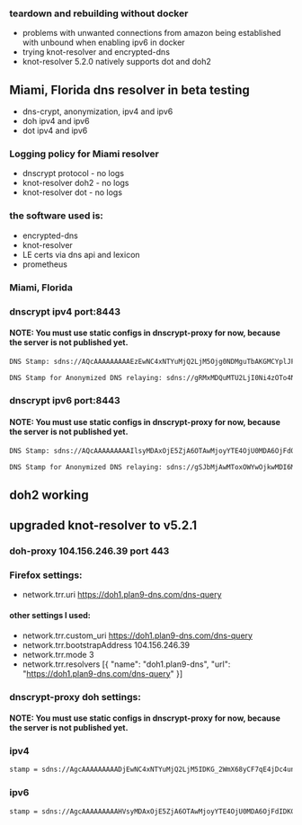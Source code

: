### teardown and rebuilding without docker
- problems with unwanted connections from amazon being established with unbound when enabling ipv6 in docker
- trying knot-resolver and encrypted-dns
- knot-resolver 5.2.0 natively supports dot and doh2

## Miami, Florida dns resolver in beta testing
- dns-crypt, anonymization, ipv4 and ipv6
- doh ipv4 and ipv6
- dot ipv4 and ipv6

### Logging policy for Miami resolver
- dnscrypt protocol - no logs
- knot-resolver doh2 - no logs
- knot-resolver dot - no logs

### the software used is:
- encrypted-dns
- knot-resolver
- LE certs via dns api and lexicon
- prometheus

### Miami, Florida
### dnscrypt ipv4 port:8443
#### NOTE: You must use static configs in dnscrypt-proxy for now, because the server is not published yet.

```sh
DNS Stamp: sdns://AQcAAAAAAAAAEzEwNC4xNTYuMjQ2LjM5Ojg0NDMguTbAKGMCYplJFnHbHEZ2G1-hNLg9Zb5BYRVx6_hjI8kiMi5kbnNjcnlwdC1jZXJ0LmRvaDEucGxhbjktZG5zLmNvbQ

DNS Stamp for Anonymized DNS relaying: sdns://gRMxMDQuMTU2LjI0Ni4zOTo4NDQz
```

### dnscrypt ipv6 port:8443
#### NOTE: You must use static configs in dnscrypt-proxy for now, because the server is not published yet.

```sh
DNS Stamp: sdns://AQcAAAAAAAAAIlsyMDAxOjE5ZjA6OTAwMjoyYTE4OjU0MDA6OjFdOjg0NDMguTbAKGMCYplJFnHbHEZ2G1-hNLg9Zb5BYRVx6_hjI8kiMi5kbnNjcnlwdC1jZXJ0LmRvaDEucGxhbjktZG5zLmNvbQ

DNS Stamp for Anonymized DNS relaying: sdns://gSJbMjAwMToxOWYwOjkwMDI6MmExODo1NDAwOjoxXTo4NDQz
```

## doh2 working
## upgraded knot-resolver to v5.2.1

### doh-proxy 104.156.246.39 port 443
### Firefox settings:
- network.trr.uri	https://doh1.plan9-dns.com/dns-query
#### other settings I used:
- network.trr.custom_uri	https://doh1.plan9-dns.com/dns-query
- network.trr.bootstrapAddress	104.156.246.39
- network.trr.mode	3
- network.trr.resolvers	[{ "name": "doh1.plan9-dns", "url": "https://doh1.plan9-dns.com/dns-query" }]

### dnscrypt-proxy doh settings:
#### NOTE: You must use static configs in dnscrypt-proxy for now, because the server is not published yet.
### ipv4

```sh
stamp = sdns://AgcAAAAAAAAADjEwNC4xNTYuMjQ2LjM5IDKG_2WmX68yCF7qE4jDc4un43hzyQbM48Sii0zCpYmIEmRvaDEucGxhbjktZG5zLmNvbQovZG5zLXF1ZXJ5
```

### ipv6

```sh
stamp = sdns://AgcAAAAAAAAAHVsyMDAxOjE5ZjA6OTAwMjoyYTE4OjU0MDA6OjFdIDKG_2WmX68yCF7qE4jDc4un43hzyQbM48Sii0zCpYmIEmRvaDEucGxhbjktZG5zLmNvbQovZG5zLXF1ZXJ5
```
